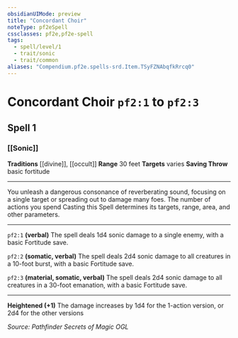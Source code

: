 ```yaml
---
obsidianUIMode: preview
title: "Concordant Choir"
noteType: pf2eSpell
cssclasses: pf2e,pf2e-spell
tags:
  - spell/level/1
  - trait/sonic
  - trait/common
aliases: "Compendium.pf2e.spells-srd.Item.TSyFZNAbqfkRrcq0" 
---
```

# Concordant Choir  `pf2:1` to `pf2:3`  
## Spell 1
### [[Sonic]]
**Traditions** [[divine]], [[occult]]
**Range** 30 feet
**Targets** varies
**Saving Throw** basic fortitude
* * * 
You unleash a dangerous consonance of reverberating sound, focusing on a single target or spreading out to damage many foes. The number of actions you spend Casting this Spell determines its targets, range, area, and other parameters.

* * *

`pf2:1` **(verbal)** The spell deals 1d4 sonic damage to a single enemy, with a basic Fortitude save.

`pf2:2` **(somatic, verbal)** The spell deals 2d4 sonic damage to all creatures in a 10-foot burst, with a basic Fortitude save.

`pf2:3` **(material, somatic, verbal)** The spell deals 2d4 sonic damage to all creatures in a 30-foot emanation, with a basic Fortitude save.

* * *

**Heightened (+1)** The damage increases by 1d4 for the 1-action version, or 2d4 for the other versions

*Source: Pathfinder Secrets of Magic*
*OGL*